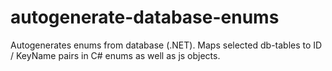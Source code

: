 # autogenerate-database-enums
Autogenerates enums from database (.NET). Maps selected db-tables to ID / KeyName pairs in C# enums as well as js objects.
